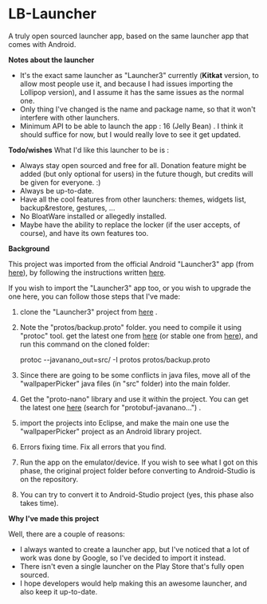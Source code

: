# LB-Launcher
A truly open sourced launcher app, based on the same launcher app that comes with Android.

**Notes about the launcher**

 - It's the exact same launcher as "Launcher3" currently (**Kitkat** version, to allow most people use it, and because I had issues importing the Lollipop version), and I assume it has the same issues as the normal one.
 - Only thing I've changed is the name and package name, so that it won't interfere with other launchers. 
 - Minimum API to be able to launch the app : 16 (Jelly Bean) . I think it should suffice for now, but I would really love to see it get updated.

**Todo/wishes**
What I'd like this launcher to be is :

 - Always stay open sourced and free for all. Donation feature might be added (but only optional for users) in the future though, but credits will be given for everyone. :)
 - Always be up-to-date.
 - Have all the cool features from other launchers: themes, widgets list, backup&restore, gestures, ...
 - No BloatWare installed or allegedly installed.
 - Maybe have the ability to replace the locker (if the user accepts, of course), and have its own features too.


**Background**

This project was imported from the official Android "Launcher3" app (from [here](https://android.googlesource.com/platform/packages/apps/Launcher3)), by following the instructions written [here](https://plus.google.com/+fabiolobrutto/posts/KJeyKMBHVT7).

If you wish to import the "Launcher3" app too, or you wish to upgrade the one here, you can follow those steps that I've made:

1. clone the "Launcher3" project from [here](https://android.googlesource.com/platform/packages/apps/Launcher3) .
2. Note the "protos/backup.proto" folder. you need to compile it using "protoc" tool. get the latest one from [here](https://github.com/google/protobuf/releases) (or stable one from [here](https://developers.google.com/protocol-buffers/docs/downloads)), and run this command on the cloned folder:

    protoc --javanano_out=src/ -I protos protos/backup.proto

3. Since there are going to be some conflicts in java files, move all of the "wallpaperPicker" java files (in "src" folder) into the main folder. 
4. Get the "proto-nano" library and use it within the project. You can get the latest one [here](https://github.com/google/protobuf/releases) (search for "protobuf-javanano...") .
4. import the projects into Eclipse, and make the main one use the "wallpaperPicker" project as an Android library project. 
5. Errors fixing time. Fix all errors that you find. 
6. Run the app on the emulator/device. If you wish to see what I got on this phase, the original project folder before converting to Android-Studio is on the repository.
7. You can try to convert it to Android-Studio project (yes, this phase also takes time).


**Why I've made this project**

Well, there are a couple of reasons:
 - I always wanted to create a launcher app, but I've noticed that a lot of work was done by Google, so I've decided to import it instead.
 - There isn't even a single launcher on the Play Store that's fully open sourced.
 - I hope developers would help making this an awesome launcher, and also keep it up-to-date.
